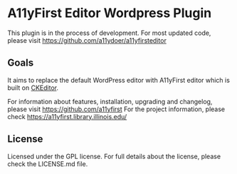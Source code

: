 A11yFirst Editor Wordpress Plugin 
==================================

This plugin is in the process of development. 
For most updated code, please visit https://github.com/a11ydoer/a11yfirsteditor

## Goals

It aims to replace the default WordPress editor with A11yFirst editor which is built on [CKEditor](http://ckeditor.com).

For information about features, installation, upgrading and changelog, please visit https://github.com/a11yfirst
For the project information, please check https://a11yfirst.library.illinois.edu/

## License

Licensed under the GPL license. For full details about the license, please check the LICENSE.md file.